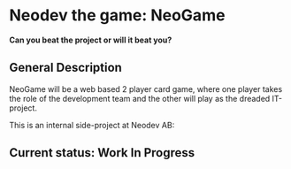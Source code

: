# Neodev the game: NeoGame
**Can you beat the project or will it beat you?**

## General Description
NeoGame will be a web based 2 player card game, where one player takes the role of the development team and the other will play as the dreaded IT-project.

This is an internal side-project at Neodev AB:

## Current status: Work In Progress
